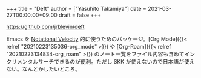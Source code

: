 +++
title = "Deft"
author = ["Yasuhito Takamiya"]
date = 2021-03-27T00:00:00+09:00
draft = false
+++

<https://github.com/jrblevin/deft>

Emacs を [Notational Velocity](https://notational.net/) 的に使うためのパッケージ。[Org Mode]({{< relref "20210223135036-org_mode" >}}) や [Org-Roam]({{< relref "20210223134834-org_roam" >}}) のノート一覧をファイル内容も含めてインクリメンタルサーチできるのが便利。ただし SKK が使えないので日本語が使えない。なんとかしたいところ。
